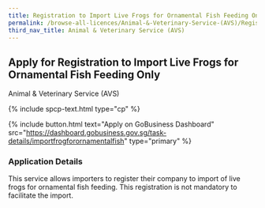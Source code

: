 ```yaml
---
title: Registration to Import Live Frogs for Ornamental Fish Feeding Only
permalink: /browse-all-licences/Animal-&-Veterinary-Service-(AVS)/Registration-to-Import-Live-Frogs-for-Ornamental-Fish-Feeding-Only
third_nav_title: Animal & Veterinary Service (AVS)
---
```


## Apply for Registration to Import Live Frogs for Ornamental Fish Feeding Only

Animal & Veterinary Service (AVS)

{% include spcp-text.html type="cp" %}

{% include button.html text="Apply on GoBusiness Dashboard" src="https://dashboard.gobusiness.gov.sg/task-details/importfrogforornamentalfish" type="primary" %}

<H3>Application Details</H3>

<p>This service allows importers to register their company to import of live frogs for ornamental fish feeding. This registration is not mandatory to facilitate the import.</p>


